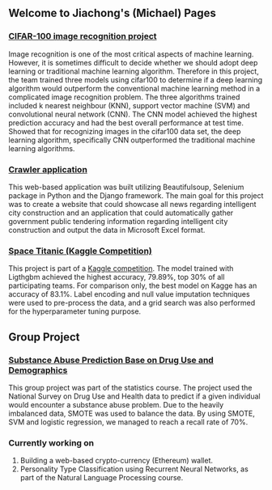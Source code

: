 ## Welcome to Jiachong's (Michael) Pages
### [CIFAR-100 image recognition project](https://github.com/michaellai93708/cifar100_CNN)

   Image recognition is one of the most critical aspects of machine learning. However, it is sometimes difficult to decide whether we should adopt deep learning or traditional machine learning algorithm. Therefore in this project, the team trained three models using cifar100 to determine if a deep learning algorithm would outperform the conventional machine learning method in a complicated image recognition problem. The three algorithms trained included k nearest neighbour (KNN), support vector machine (SVM) and convolutional neural network (CNN). The CNN model achieved the highest prediction accuracy and had the best overall performance at test time. Showed that for recognizing images in the cifar100 data set, the deep learning algorithm, specifically CNN outperformed the traditional machine learning algorithms.

### [Crawler application](https://github.com/michaellai93708/Crawler_web_app)
  This web-based application was built utilizing Beautifulsoup, Selenium package in Python and the Django framework. The main goal for this project was to create a website that could showcase all news regarding intelligent city construction and an application that could automatically gather government public tendering information regarding intelligent city construction and output the data in Microsoft Excel format. 

### [Space Titanic (Kaggle Competition)](https://github.com/michaellai93708/Space_Titanic/blob/main/README.md)
   This project is part of a [Kaggle competition](https://www.kaggle.com/competitions/spaceship-titanic/overview). The model trained with Ligthgbm achieved the highest accuracy, 79.89%, top 30% of all participating teams. For comparison only, the best model on Kagge has an accuracy of 83.1%. Label encoding and null value imputation techniques were used to pre-process the data, and a grid search was also performed for the hyperparameter tuning purpose.



## Group Project
### [Substance Abuse Prediction Base on Drug Use and Demographics](https://github.com/michaellai93708/Substance_Abuse_Prediction)
   This group project was part of the statistics course. The project used the National Survey on Drug Use and Health data to predict if a given individual would encounter a substance abuse problem. Due to the heavily imbalanced data, SMOTE was used to balance the data. By using SMOTE, SVM and logistic regression, we managed to reach a recall rate of 70%.



### Currently working on
1.  Building a web-based crypto-currency (Ethereum) wallet.
2.  Personality Type Classification using Recurrent Neural Networks, as part of the Natural Language Processing course.



